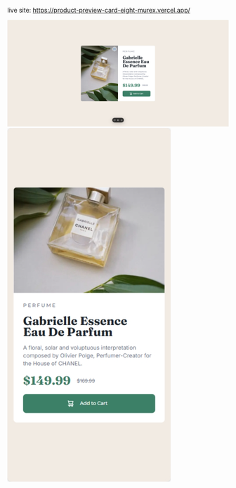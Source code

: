 live site: https://product-preview-card-eight-murex.vercel.app/

![desktop](/assets/desktop.png)
![desktop](/assets/mobile.png)